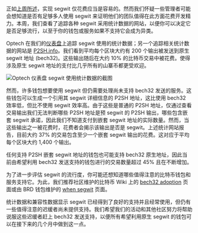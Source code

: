 正如[上周所述][bech32 easy]，实现 segwit 仅花费应当是容易的。然而我们怀疑一些管理者可能会想知道是否有足够多人使用 segwit 来证明他们的团队值得在此方面花费开发精力。本周，我们查看了追踪各种 segwit 采用统计数据的网站，以便你可以决定它是否足够流行，以至于你的钱包或服务如果不支持它会成为异类。

Optech 在我们的[仪表盘][optech dashboard]上追踪 segwit 使用的统计数据；另一个追踪相关统计数据的网站是 [P2SH.info][]。我们看到平均每个区块大约有 200 个输出被发送到原生 segwit 地址 (bech32)。这些输出随后在大约 10% 的比特币交易中被花费。使得涉及原生 segwit 地址的支付比几乎所有的山寨币都更受欢迎。

![Optech 仪表盘 segwit 使用统计数据的截图](/img/posts/2019-03-segwit-usage.png)

然而，许多钱包想要使用 segwit 但仍需要处理尚未支持 bech32 发送的服务。这些钱包可以生成一个引用其 segwit 详细信息的 P2SH 地址，这比使用 bech32 效率低，但比不使用 segwit 效率高。由于这些是普通的 P2SH 地址，仅通过查看交易输出我们无法判断哪些 P2SH 地址是预 segwit 的 P2SH 输出，哪些包含嵌套 segwit 承诺，因此我们不知道支付到嵌套 segwit 地址的实际数量。然而，当这些输出之一被花费时，花费者会揭示该输出是否是 segwit。上述统计网站报告，目前大约 37% 的交易包含至少一个嵌套 segwit 输出的花费。这对应于平均每个区块大约 1,400 个输出。

任何支持 P2SH 嵌套 segwit 地址的钱包也可能支持 bech32 原生地址，因此当前由希望利用 bech32 发送支持的钱包进行的交易数量超过 45% 且在不断增加。

为了进一步评估 segwit 的流行度，你可能还想知道哪些值得注意的比特币钱包和服务支持它。为此，我们推荐社区维护的比特币 Wiki 上的 [bech32 adoption][] 页面或由 BRD 钱包维护的 [when segwit][] 页面。

统计数据和兼容性数据显示 segwit 已经得到了良好的支持并且经常使用，但仍有一些值得注意的迟缓者尚未提供支持。我们希望我们的活动和其他社区努力将帮助说服这些迟缓者赶上 bech32 发送支持，以便所有希望利用原生 segwit 的钱包可以在接下来的几个月中做到这一点。

[bech32 easy]: /zh/newsletters/2019/03/19/#bech32-sending-support
[optech dashboard]: https://dashboard.bitcoinops.org/
[p2sh.info]: https://p2sh.info/
[bech32 adoption]: https://en.bitcoin.it/wiki/Bech32_adoption
[when segwit]: https://whensegwit.com/
